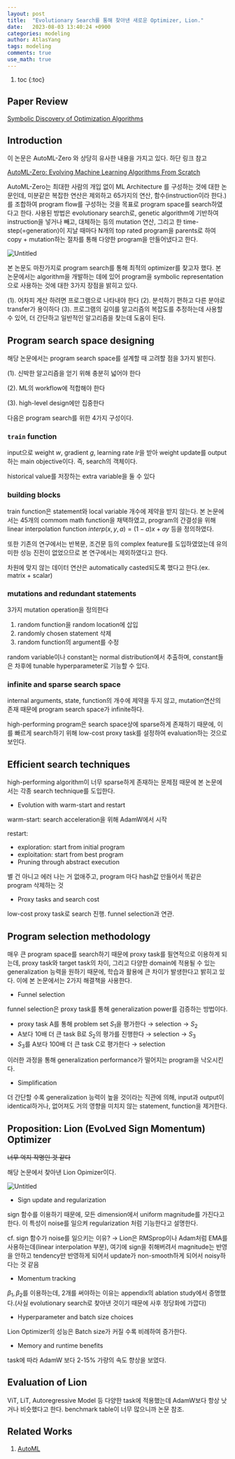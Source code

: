 ```yaml
---
layout: post
title:  "Evolutionary Search를 통해 찾아낸 새로운 Optimizer, Lion."
date:   2023-08-03 13:40:24 +0900
categories: modeling
author: AtlasYang
tags: modeling
comments: true
use_math: true
---
```


1. toc
{:toc}


## Paper Review

[Symbolic Discovery of Optimization Algorithms](https://arxiv.org/abs/2302.06675)

## Introduction

이 논문은 AutoML-Zero 와 상당히 유사한 내용을 가지고 있다. 하단 링크 참고

[AutoML-Zero: Evolving Machine Learning Algorithms From Scratch](https://arxiv.org/abs/2003.03384)

AutoML-Zero는 최대한 사람의 개입 없이 ML Architecture 를 구성하는 것에 대한 논문인데, 미분같은 복잡한 연산은 제외하고 65가지의 연산, 함수(instruction이라 한다.)를 조합하여 program flow를 구성하는 것을 목표로 program space를 search하였다고 한다. 사용된 방법은 evolutionary search로,  genetic algorithm에 기반하여 instruction을 넣거나 빼고, 대체하는 등의 mutation 연산, 그리고 한 time-step(=generation)이 지날 때마다 N개의 top rated program을 parents로 하여 copy + mutation하는 절차를 통해 다양한 program을 만들어냈다고 한다.

![Untitled](https://agency301.github.io/assets/img/Lion/Untitled.png)

본 논문도 마찬가지로 program search를 통해 최적의 optimizer를 찾고자 했다. 본 논문에서는 algorithm을 개발하는 데에 있어 program을 symbolic representation으로 사용하는 것에 대한 3가지 장점을 밝히고 있다.

(1). 어차피 계산 하려면 프로그램으로 나타내야 한다 (2). 분석하기 편하고 다른 분야로 transfer가 용이하다 (3). 프로그램의 길이를 알고리즘의 복잡도를 추정하는데 사용할 수 있어, 더 간단하고 일반적인 알고리즘을 찾는데 도움이 된다.

## Program search space designing

해당 논문에서는 program search space를 설계할 때 고려할 점을 3가지 밝힌다.

(1). 신박한 알고리즘을 얻기 위해 충분히 넓어야 한다 

(2). ML의 workflow에 적합해야 한다 

(3). high-level design에만 집중한다

다음은 program search를 위한 4가지 구성이다.

### `train` function

input으로 weight $w$, gradient $g$, learning rate $lr$을 받아 weight update를 output 하는 main objective이다. 즉, search의 객체이다.

historical value를 저장하는 extra variable을 둘 수 있다

### building blocks

train function은 statement와 local variable 개수에 제약을 받지 않는다. 본 논문에서는 45개의 commom math function을 채택하였고, program의 간결성을 위해 linear interpolation function $interp(x, y, a)=(1-a)x+ay$ 등을 정의하였다.

또한 기존의 연구에서는 반복문, 조건문 등의 complex feature를 도입하였었는데 유의미한 성능 진전이 없었으므로 본 연구에서는 제외하였다고 한다.

차원에 맞지 않는 데이터 연산은 automatically casted되도록 했다고 한다.(ex. matrix + scalar)

### mutations and redundant statements

3가지 mutation operation을 정의한다

1. random function을 random location에 삽입
2. randomly chosen statement 삭제
3. random function의 argument를 수정

random variable이나 constant는 normal distribution에서 추출하며, constant들은 차후에 tunable hyperparameter로 기능할 수 있다.

### infinite and sparse search space

internal arguments, state, function의 개수에 제약을 두지 않고, mutation연산의 존재 때문에 program search space가 infinite하다. 

high-performing program은 search space상에 sparse하게 존재하기 때문에, 이를 빠르게 search하기 위해 low-cost proxy task를 설정하여 evaluation하는 것으로 보인다.

## Efficient search techniques

high-performing algorithm이 너무 sparse하게 존재하는 문제점 때문에 본 논문에서는 각종 search technique를 도입한다.

- Evolution with warm-start and restart

warm-start: search acceleration을 위해 AdamW에서 시작

restart: 

- exploration: start from initial program
- exploitation: start from best program
- Pruning through abstract execution

별 건 아니고 에러 나는 거 없애주고, program 마다 hash값 만들어서 똑같은 program 삭제하는 것

- Proxy tasks and search cost

low-cost proxy task로 search 진행. funnel selection과 연관.


## Program selection methodology

매우 큰 program space를 search하기 때문에 proxy task를 필연적으로 이용하게 되는데, proxy task와 target task의 차이, 그리고 다양한 domain에 적용될 수 있는 generalization 능력을 원하기 때문에, 학습과 활용에 큰 차이가 발생한다고 밝히고 있다. 이에 본 논문에서는 2가지 해결책을 사용한다.

- Funnel selection

funnel selection은 proxy task를 통해 generalization power를 검증하는 방법이다.

- proxy task A를 통해 problem set $S_1$을 평가한다 → selection → $S_2$
- A보다 10배 더 큰 task B로 $S_2$의 평가를 진행한다 → selection → $S_3$
- $S_3$를 A보다 100배 더 큰 task C로 평가한다 → selection

이러한 과정을 통해 generalization performance가 떨어지는 program을 낙오시킨다.

- Simplification

더 간단할 수록 generalization 능력이 높을 것이라는 직관에 의해, input과 output이 identical하거나, 없어져도 거의 영향을 미치지 않는 statement, function을 제거한다.


## Proposition: Lion (EvoLved Sign Momentum) Optimizer

~~너무 억지 작명인 것 같다~~

해당 논문에서 찾아낸 Lion Opimizer이다.

![Untitled](https://agency301.github.io/assets/img/Lion/Untitled%201.png)

- Sign update and regularization

sign 함수를 이용하기 때문에, 모든 dimension에서 uniform magnitude를 가진다고 한다. 이 특성이 noise를 일으켜 regularization 처럼 기능한다고 설명한다. 

cf. sign 함수가 noise를 일으키는 이유? → Lion은 RMSprop이나 Adam처럼 EMA를 사용하는데(linear interpolation 부분), 여기에 sign을 취해버려서 magnitude는 반영을 안하고 tendency만 반영하게 되어서 update가 non-smooth하게 되어서 noisy하다는 것 같음

- Momentum tracking

$\beta_1, \beta_2$를 이용하는데, 2개를 써야하는 이유는 appendix의 ablation study에서 증명했다.(사실 evolutionary search로 찾아낸 것이기 때문에 사후 정당화에 가깝다)

- Hyperparameter and batch size choices

Lion Optimizer의 성능은 Batch size가 커질 수록 비례하여 증가한다.

- Memory and runtime benefits

task에 따라 AdamW 보다 2-15% 가량의 속도 향상을 보였다.


## Evaluation of Lion

ViT, LiT, Autoregressive Model 등 다양한 task에 적용했는데 AdamW보다 항상 낫거나 비슷했다고 한다. benchmark table이 너무 많으니까 논문 참조.

## Related Works

1. [AutoML](https://arxiv.org/abs/1908.00709)